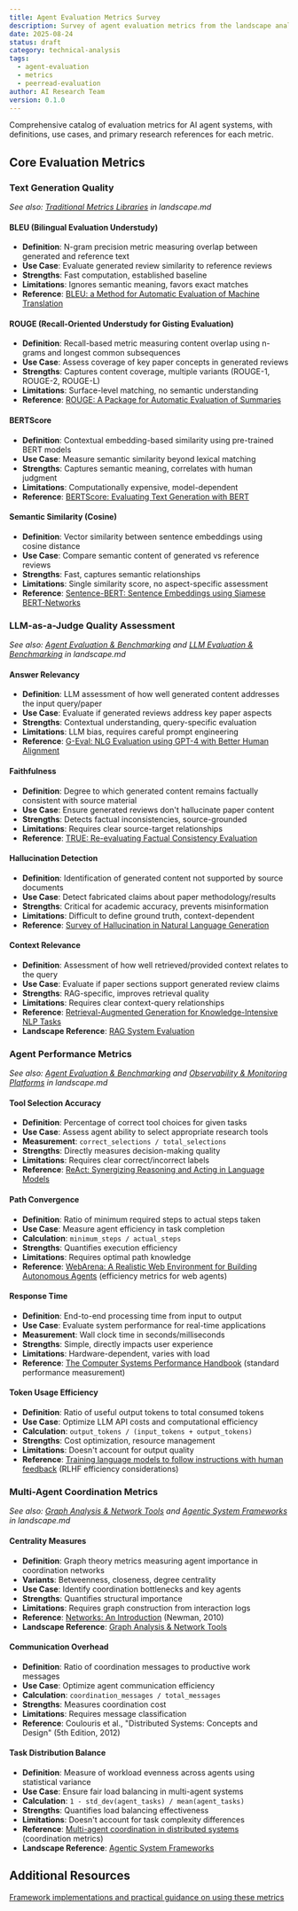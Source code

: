 ```yaml
---
title: Agent Evaluation Metrics Survey
description: Survey of agent evaluation metrics from the landscape analysis, focused on practical implementation for PeerRead multi-agent evaluation
date: 2025-08-24
status: draft
category: technical-analysis
tags:
  - agent-evaluation
  - metrics
  - peerread-evaluation
author: AI Research Team
version: 0.1.0
---
```


Comprehensive catalog of evaluation metrics for AI agent systems, with
definitions, use cases, and primary research references for each metric.

## Core Evaluation Metrics

### Text Generation Quality

*See also: [Traditional Metrics Libraries](landscape/landscape.md#traditional-metrics-libraries) in landscape.md*

#### BLEU (Bilingual Evaluation Understudy)

- **Definition**: N-gram precision metric measuring overlap between
  generated and reference text
- **Use Case**: Evaluate generated review similarity to reference reviews
- **Strengths**: Fast computation, established baseline
- **Limitations**: Ignores semantic meaning, favors exact matches
- **Reference**: [BLEU: a Method for Automatic Evaluation of Machine Translation](https://aclanthology.org/P02-1040/)

#### ROUGE (Recall-Oriented Understudy for Gisting Evaluation)

- **Definition**: Recall-based metric measuring content overlap using
  n-grams and longest common subsequences
- **Use Case**: Assess coverage of key paper concepts in generated reviews
- **Strengths**: Captures content coverage, multiple variants (ROUGE-1,
  ROUGE-2, ROUGE-L)
- **Limitations**: Surface-level matching, no semantic understanding
- **Reference**: [ROUGE: A Package for Automatic Evaluation of Summaries](https://aclanthology.org/W04-1013/)

#### BERTScore

- **Definition**: Contextual embedding-based similarity using pre-trained
  BERT models
- **Use Case**: Measure semantic similarity beyond lexical matching
- **Strengths**: Captures semantic meaning, correlates with human judgment
- **Limitations**: Computationally expensive, model-dependent
- **Reference**: [BERTScore: Evaluating Text Generation with BERT](https://arxiv.org/abs/1904.09675)

#### Semantic Similarity (Cosine)

- **Definition**: Vector similarity between sentence embeddings using
  cosine distance
- **Use Case**: Compare semantic content of generated vs reference reviews
- **Strengths**: Fast, captures semantic relationships
- **Limitations**: Single similarity score, no aspect-specific assessment
- **Reference**: [Sentence-BERT: Sentence Embeddings using Siamese BERT-Networks](https://arxiv.org/abs/1908.10084)

### LLM-as-a-Judge Quality Assessment

*See also: [Agent Evaluation & Benchmarking](landscape/landscape.md#agent-evaluation--benchmarking) and [LLM Evaluation & Benchmarking](landscape/landscape.md#llm-evaluation--benchmarking) in landscape.md*

#### Answer Relevancy

- **Definition**: LLM assessment of how well generated content addresses
  the input query/paper
- **Use Case**: Evaluate if generated reviews address key paper aspects
- **Strengths**: Contextual understanding, query-specific evaluation
- **Limitations**: LLM bias, requires careful prompt engineering
- **Reference**: [G-Eval: NLG Evaluation using GPT-4 with Better Human Alignment](https://arxiv.org/abs/2303.16634)

#### Faithfulness

- **Definition**: Degree to which generated content remains factually
  consistent with source material
- **Use Case**: Ensure generated reviews don't hallucinate paper content
- **Strengths**: Detects factual inconsistencies, source-grounded
- **Limitations**: Requires clear source-target relationships
- **Reference**: [TRUE: Re-evaluating Factual Consistency Evaluation](https://arxiv.org/abs/2204.04991)

#### Hallucination Detection

- **Definition**: Identification of generated content not supported by
  source documents
- **Use Case**: Detect fabricated claims about paper methodology/results
- **Strengths**: Critical for academic accuracy, prevents misinformation
- **Limitations**: Difficult to define ground truth, context-dependent
- **Reference**: [Survey of Hallucination in Natural Language Generation](https://arxiv.org/abs/2202.03629)

#### Context Relevance

- **Definition**: Assessment of how well retrieved/provided context relates
  to the query
- **Use Case**: Evaluate if paper sections support generated review claims
- **Strengths**: RAG-specific, improves retrieval quality
- **Limitations**: Requires clear context-query relationships
- **Reference**: [Retrieval-Augmented Generation for Knowledge-Intensive NLP Tasks](https://arxiv.org/abs/2005.11401)
- **Landscape Reference**: [RAG System Evaluation](landscape/landscape.md#rag-system-evaluation)

### Agent Performance Metrics

*See also: [Agent Evaluation & Benchmarking](landscape/landscape.md#agent-evaluation--benchmarking) and [Observability & Monitoring Platforms](landscape/landscape.md#observability--monitoring-platforms) in landscape.md*

#### Tool Selection Accuracy

- **Definition**: Percentage of correct tool choices for given tasks
- **Use Case**: Assess agent ability to select appropriate research tools
- **Measurement**: `correct_selections / total_selections`
- **Strengths**: Directly measures decision-making quality
- **Limitations**: Requires clear correct/incorrect labels
- **Reference**: [ReAct: Synergizing Reasoning and Acting in Language Models](https://arxiv.org/abs/2210.03629)

#### Path Convergence

- **Definition**: Ratio of minimum required steps to actual steps taken
- **Use Case**: Measure agent efficiency in task completion
- **Calculation**: `minimum_steps / actual_steps`
- **Strengths**: Quantifies execution efficiency
- **Limitations**: Requires optimal path knowledge
- **Reference**: [WebArena: A Realistic Web Environment for Building Autonomous Agents](https://arxiv.org/abs/2307.13854) (efficiency metrics for web agents)

#### Response Time

- **Definition**: End-to-end processing time from input to output
- **Use Case**: Evaluate system performance for real-time applications
- **Measurement**: Wall clock time in seconds/milliseconds
- **Strengths**: Simple, directly impacts user experience
- **Limitations**: Hardware-dependent, varies with load
- **Reference**: [The Computer Systems Performance Handbook](https://dl.acm.org/doi/book/10.5555/280288) (standard performance measurement)

#### Token Usage Efficiency

- **Definition**: Ratio of useful output tokens to total consumed tokens
- **Use Case**: Optimize LLM API costs and computational efficiency
- **Calculation**: `output_tokens / (input_tokens + output_tokens)`
- **Strengths**: Cost optimization, resource management
- **Limitations**: Doesn't account for output quality
- **Reference**: [Training language models to follow instructions with human feedback](https://arxiv.org/abs/2203.02155) (RLHF efficiency considerations)

### Multi-Agent Coordination Metrics

*See also: [Graph Analysis & Network Tools](landscape/landscape.md#graph-analysis--network-tools) and [Agentic System Frameworks](landscape/landscape.md#agentic-system-frameworks) in landscape.md*

#### Centrality Measures

- **Definition**: Graph theory metrics measuring agent importance in
  coordination networks
- **Variants**: Betweenness, closeness, degree centrality
- **Use Case**: Identify coordination bottlenecks and key agents
- **Strengths**: Quantifies structural importance
- **Limitations**: Requires graph construction from interaction logs
- **Reference**: [Networks: An Introduction](https://oxford.universitypressscholarship.com/view/10.1093/acprof:oso/9780199206650.001.0001/acprof-9780199206650)
  (Newman, 2010)
- **Landscape Reference**: [Graph Analysis & Network Tools](landscape/landscape.md#graph-analysis--network-tools)

#### Communication Overhead

- **Definition**: Ratio of coordination messages to productive work messages
- **Use Case**: Optimize agent communication efficiency
- **Calculation**: `coordination_messages / total_messages`
- **Strengths**: Measures coordination cost
- **Limitations**: Requires message classification
- **Reference**: Coulouris et al., "Distributed Systems: Concepts and Design"
  (5th Edition, 2012)

#### Task Distribution Balance

- **Definition**: Measure of workload evenness across agents using
  statistical variance
- **Use Case**: Ensure fair load balancing in multi-agent systems
- **Calculation**: `1 - std_dev(agent_tasks) / mean(agent_tasks)`
- **Strengths**: Quantifies load balancing effectiveness
- **Limitations**: Doesn't account for task complexity differences
- **Reference**: [Multi-agent coordination in distributed systems](https://link.springer.com/article/10.1007/s10458-013-9235-1) (coordination metrics)
- **Landscape Reference**: [Agentic System Frameworks](landscape/landscape.md#agentic-system-frameworks)

## Additional Resources

[Framework implementations and practical guidance on using these metrics](landscape/landscape.md#agent-evaluation--benchmarking)
